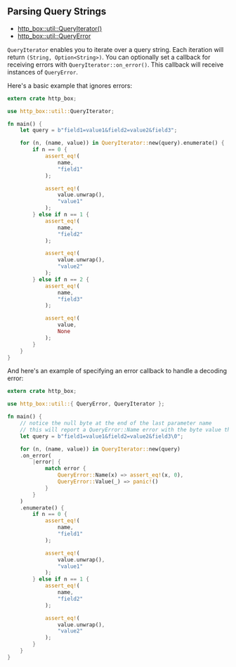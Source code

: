 ## Parsing Query Strings

- [http_box::util::QueryIterator()](https://docs.rs/http-box/0.1.5/http_box/util/struct.QueryIterator.html)
- [http_box::util::QueryError](https://docs.rs/http-box/0.1.5/http_box/util/enum.QueryError.html)

`QueryIterator` enables you to iterate over a query string. Each iteration will return
`(String, Option<String>)`. You can optionally set a callback for receiving errors with
`QueryIterator::on_error()`. This callback will receive instances of `QueryError`.

Here's a basic example that ignores errors:

```rust
extern crate http_box;

use http_box::util::QueryIterator;

fn main() {
    let query = b"field1=value1&field2=value2&field3";

    for (n, (name, value)) in QueryIterator::new(query).enumerate() {
        if n == 0 {
            assert_eq!(
                name,
                "field1"
            );

            assert_eq!(
                value.unwrap(),
                "value1"
            );
        } else if n == 1 {
            assert_eq!(
                name,
                "field2"
            );

            assert_eq!(
                value.unwrap(),
                "value2"
            );
        } else if n == 2 {
            assert_eq!(
                name,
                "field3"
            );

            assert_eq!(
                value,
                None
            );
        }
    }
}
```

And here's an example of specifying an error callback to handle a decoding error:

```rust
extern crate http_box;

use http_box::util::{ QueryError, QueryIterator };

fn main() {
    // notice the null byte at the end of the last parameter name
    // this will report a QueryError::Name error with the byte value that triggered the error
    let query = b"field1=value1&field2=value2&field3\0";

    for (n, (name, value)) in QueryIterator::new(query)
    .on_error(
        |error| {
            match error {
                QueryError::Name(x) => assert_eq!(x, 0),
                QueryError::Value(_) => panic!()
            }
        }
    )
    .enumerate() {
        if n == 0 {
            assert_eq!(
                name,
                "field1"
            );

            assert_eq!(
                value.unwrap(),
                "value1"
            );
        } else if n == 1 {
            assert_eq!(
                name,
                "field2"
            );

            assert_eq!(
                value.unwrap(),
                "value2"
            );
        }
    }
}
```

